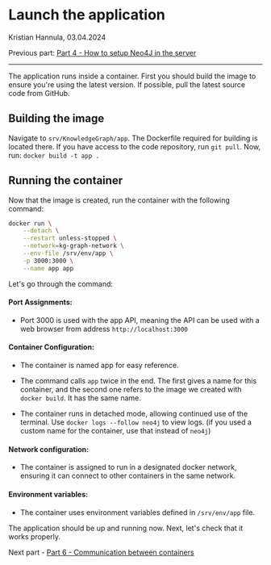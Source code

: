 # Launch the application

Kristian Hannula, 03.04.2024

Previous part: [Part 4 - How to setup Neo4J in the server](/docs/server/04-setup-neo4j.md)

---

The application runs inside a container. First you should build the image to ensure you're using the latest version. If possible, pull the latest source code from GitHub.

## Building the image

Navigate to `srv/KnowledgeGraph/app`. The Dockerfile required for building is located there. If you have access to the code repository, run `git pull`. Now, run: `docker build -t app .`

## Running the container

Now that the image is created, run the container with the following command:

```bash
docker run \
    --detach \
    --restart unless-stopped \
    --network=kg-graph-network \
    --env-file /srv/env/app \
    -p 3000:3000 \
    --name app app
```

Let's go through the command:

#### Port Assignments:

- Port 3000 is used with the app API, meaning the API can be used with a web browser from address `http://localhost:3000`

#### Container Configuration:

- The container is named app for easy reference.

- The command calls `app` twice in the end. The first gives a name for this container, and the second one refers to the image we created with `docker build`. It has the same name.

- The container runs in detached mode, allowing continued use of the terminal. Use `docker logs --follow neo4j` to view logs. (if you used a custom name for the container, use that instead of `neo4j`)

#### Network configuration:

- The container is assigned to run in a designated docker network, ensuring it can connect to other containers in the same network.

#### Environment variables:

- The container uses environment variables defined in `/srv/env/app` file.

The application should be up and running now. Next, let's check that it works properly.

Next part - [Part 6 - Communication between containers](/docs/server/06-communication-between-containers.md)
